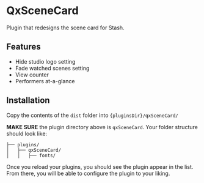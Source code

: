 # QxSceneCard

Plugin that redesigns the scene card for Stash.

## Features

* Hide studio logo setting
* Fade watched scenes setting
* View counter
* Performers at-a-glance

## Installation

Copy the contents of the `dist` folder into `{pluginsDir}/qxSceneCard/`

**MAKE SURE** the plugin directory above is `qxSceneCard`. Your folder structure should look like:

```
├── plugins/
│   ├── qxSceneCard/
│   │   ├── fonts/
```

Once you reload your plugins, you should see the plugin appear in the list. From there, you will be able to configure the plugin to your liking.